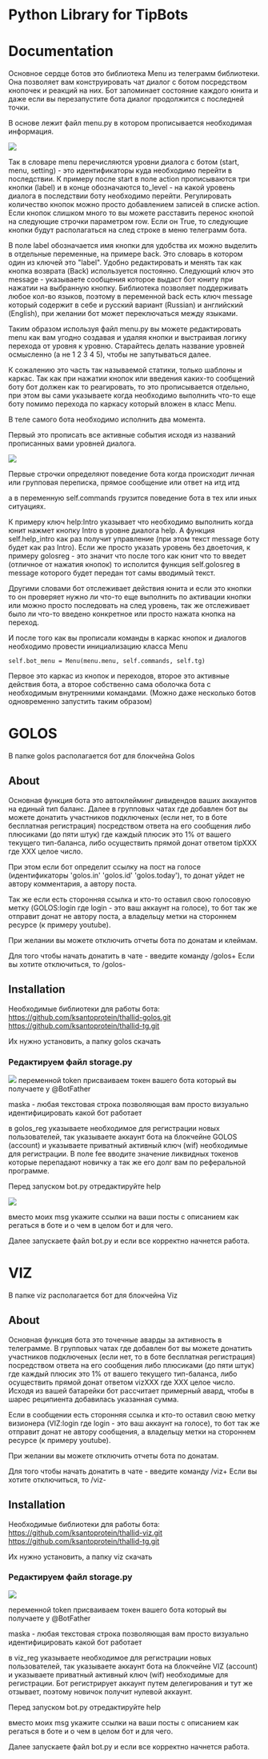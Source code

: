 # Python Library for TipBots

# Documentation

Основное сердце ботов это библиотека Menu из телеграмм библиотеки. Она позволяет вам конструировать чат диалог с ботом посредством кнопочек и реакций на них. Бот запоминает состояние каждого юнита и даже если вы перезапустите бота диалог продолжится с последней точки.

В основе лежит файл menu.py в котором прописывается необходимая информация.

![](https://i.imgur.com/tCmEpO8.png)

Так в словаре menu перечисляются уровни диалога с ботом (start, menu, setting) - это идентификаторы куда необходимо перейти в последствии. К примеру после start в поле action прописываются три кнопки (label) и в конце обозначаются to_level - на какой уровень диалога в последствии боту необходимо перейти. Регулировать количество кнопок можно просто добавлением записей в списке action. Если кнопок слишком много то вы можете расставить перенос кнопой на следующие строчки параметром row. Если он True, то следующие кнопки будут располагаться на след строке в меню телеграмм бота. 

В поле label обозначается имя кнопки для удобства их можно выделить в отдельные переменные, на примере back. Это словарь в котором один из ключей это "label". Удобно редактировать и менять так как кнопка возврата (Back) используется постоянно. Следующий ключ это message - указываете сообщения которое выдаст бот юниту при нажатии на выбранную кнопку. Библиотека позволяет поддерживать любое кол-во языков, поэтому в переменной back есть ключ message который содержит в себе и русский вариант (Russian) и английский (English), при желании бот может переключаться между языками.

Таким образом используя файл menu.py вы можете редактировать menu как вам угодно создавая и удаляя кнопки и выстраивая логику перехода от уровня к уровню. Старайтесь делать название уровней осмысленно (а не 1 2 3 4 5), чтобы не запутываться далее.

К сожалению это часть так называемой статики, только шаблоны и каркас. Так как при нажатии кнопок или введения каких-то сообщений боту бот должен как то реагировать, то это прописывается отдельно, при этом вы сами указываете когда необходимо выполнить что-то еще боту помимо перехода по каркасу который вложен в класс Menu.

В теле самого бота необходимо исполнить два момента.

Первый это прописать все активные события исходя из названий прописанных вами уровней диалога.

![](https://i.imgur.com/zDVNlUB.png)

Первые строчки определяют поведение бота когда происходит личная или групповая переписка, прямое сообщение или ответ на итд итд

а в переменную self.commands грузится поведение бота в тех или иных ситуациях.

К примеру ключ help:Intro указывает что необходимо выполнить когда юнит нажмет кнопку Intro в уровне диалога help. А функция self.help_intro как раз получит управление (при этом текст message боту будет как раз Intro). Если же просто указать уровень без двоеточия, к примеру golosreg - это значит что после того как юнит что то введет (отличное от нажатия кнопок) то исполится функция self.golosreg в message которого будет передан тот самы вводимый текст. 

Другими словами бот отслеживает действия юнита и если это кнопки то он проверяет нужно ли что-то еще выполнить по активации кнопки или можно просто последовать на след уровень, так же отслеживает было ли что-то введено конкретное или просто нажата кнопка на переход.

И после того как вы прописали команды в каркас кнопок и диалогов необходимо провести инициализацию класса Menu

```python=
self.bot_menu = Menu(menu.menu, self.commands, self.tg)
```

Первое это каркас из кнопок и переходов, второе это активные действия бота, а второе собственно сама оболочка бота с необходимым внутренними командами. (Можно даже несколько ботов одновременно запустить таким образом)


# GOLOS

В папке golos располагается бот для блокчейна Golos

## About

Основная функция бота это автоклейминг дивидендов ваших аккаунтов на единый тип баланс. Далее в групповых чатах где добавлен бот вы можете донатить участников подключеных (если нет, то в боте бесплатная регистрация) посредством ответа на его сообщения либо плюсиками (до пяти штук) где каждый плюсик это 1% от вашего текущего тип-баланса, либо осуществить прямой донат ответом tipXXX где XXX целое число.

При этом если бот определит ссылку на пост на голосе (идентификаторы 'golos.in' 'golos.id' 'golos.today'), то донат уйдет не автору комментария, а автору поста.

Так же если есть сторонняя ссылка и кто-то оставил свою голосовую метку (GOLOS:login где login - это ваш аккаунт на голосе), то бот так же отправит донат не автору поста, а владельцу метки на стороннем ресурсе (к примеру youtube).

При желании вы можете отключить отчеты бота по донатам и клеймам.

Для того чтобы начать донатить в чате - введите команду /golos+
Если вы хотите отключиться, то /golos-

## Installation

Необходимые библиотеки для работы бота:
https://github.com/ksantoprotein/thallid-golos.git
https://github.com/ksantoprotein/thallid-tg.git

Их нужно установить, а папку golos скачать

### Редактируем файл storage.py

![](https://i.imgur.com/temS11R.png)
переменной token присваиваем токен вашего бота который вы получаете у @BotFather

maska - любая текстовая строка позволяющая вам просто визуально идентифицировать какой бот работает

в golos_reg указываете необходимое для регистрации новых пользователей, так указываете аккаунт бота на блокчейне GOLOS (account) и указываете приватный активный ключ (wif) необходимые для региcтрации. В поле fee вводите значение ликвидных токенов которые перепадают новичку а так же его долг вам по реферальной программе.

Перед запуском bot.py отредактируйте help

![](https://i.imgur.com/QqPPyAo.png)

вместо моих msg укажите ссылки на ваши посты с описанием как регаться в боте и о чем в целом бот и для чего.

Далее запускаете файл bot.py и если все корректно начнется работа.


# VIZ

В папке viz располагается бот для блокчейна Viz

## About

Основная функция бота это точечные аварды за активность в телеграмме. В групповых чатах где добавлен бот вы можете донатить участников подключеных (если нет, то в боте бесплатная регистрация) посредством ответа на его сообщения либо плюсиками (до пяти штук) где каждый плюсик это 1% от вашего текущего тип-баланса, либо осуществить прямой донат ответом vizXXX где XXX целое число. Исходя из вашей батарейки бот рассчитает примерный авард, чтобы в шарес реципиента добавилась указанная сумма.

Если в сообщении есть сторонняя ссылка и кто-то оставил свою метку визионера (VIZ:login где login - это ваш аккаунт на голосе), то бот так же отправит донат не автору сообщения, а владельцу метки на стороннем ресурсе (к примеру youtube).

При желании вы можете отключить отчеты бота по донатам.

Для того чтобы начать донатить в чате - введите команду /viz+
Если вы хотите отключиться, то /viz-


## Installation

Необходимые библиотеки для работы бота:
https://github.com/ksantoprotein/thallid-viz.git
https://github.com/ksantoprotein/thallid-tg.git

Их нужно установить, а папку viz скачать

### Редактируем файл storage.py

![](https://i.imgur.com/CgmO6sB.png)

переменной token присваиваем токен вашего бота который вы получаете у @BotFather

maska - любая текстовая строка позволяющая вам просто визуально идентифицировать какой бот работает

в viz_reg указываете необходимое для регистрации новых пользователей, так указываете аккаунт бота на блокчейне VIZ (account) и указываете приватный активный ключ (wif) необходимые для региcтрации. Бот регистрирует аккаунт путем делегирования и тут же отзывает, поэтому новичок получит нулевой аккаунт.

Перед запуском bot.py отредактируйте help

вместо моих msg укажите ссылки на ваши посты с описанием как регаться в боте и о чем в целом бот и для чего.

Далее запускаете файл bot.py и если все корректно начнется работа.

